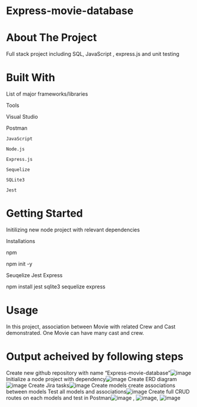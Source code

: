 # Express-movie-database
# About The Project
Full stack project including SQL, JavaScript , express.js and unit testing
# Built With
List of major frameworks/libraries

Tools

Visual Studio

Postman 


    JavaScript 

    Node.js

    Express.js

    Sequelize

    SQLite3 

    Jest

# Getting Started
Initilizing new node project with relevant dependencies

Installations

npm 

npm init -y

Seuqelize Jest Express

npm install jest sqlite3 sequelize express

# Usage
In this project, association between Movie with related Crew and Cast demonstrated. One Movie can have many cast and crew.
# Output acheived by following steps
Create new github repository with name “Express-movie-database”![image](https://user-images.githubusercontent.com/94479442/145637122-74c3a3a8-50b0-49b7-a268-62645923f32b.png)
Initialize a node project with dependency![image](https://user-images.githubusercontent.com/94479442/145637515-4f53b4e7-87aa-4a34-a4ff-373e38056841.png)
Create ERD diagram![image](https://user-images.githubusercontent.com/94479442/145637642-c2ff84d6-d5f9-4955-99f1-083ce7c9e011.png)
Create Jira tasks![image](https://user-images.githubusercontent.com/94479442/145637987-4697265d-5a2f-406f-8f88-d402a75911e1.png)
Create models
create associations between models
Test all models and associations![image](https://user-images.githubusercontent.com/94479442/145637831-ca7059d0-cd7c-413b-97a3-ca361c01ec5d.png)
Create full CRUD routes on each models and test in Postman![image](https://user-images.githubusercontent.com/94479442/145638522-edd260b3-11e2-4382-b5b6-3795eb6db764.png) , ![image](https://user-images.githubusercontent.com/94479442/145638608-50e49c22-b7c3-49de-a258-894bfd287bdf.png), ![image](https://user-images.githubusercontent.com/94479442/145638959-dfb36334-09c3-4f51-be0f-172735b8727a.png)







